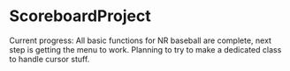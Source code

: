 # ScoreboardProject
Current progress: All basic functions for NR baseball are complete, next step is getting the menu to work. Planning to try to make a dedicated class to handle cursor stuff.